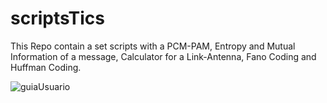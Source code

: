 # scriptsTics

This Repo contain a set scripts with a PCM-PAM, Entropy and Mutual Information of a message, Calculator for a Link-Antenna, Fano Coding and Huffman Coding.

![guiaUsuario](GUIA-DE-USUARIO.gif)
